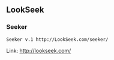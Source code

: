 ## LookSeek

### Seeker

```
Seeker v.1 http://LookSeek.com/seeker/
```

Link: http://lookseek.com/
